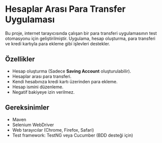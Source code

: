 # Hesaplar Arası Para Transfer Uygulaması

Bu proje, internet tarayıcısında çalışan bir para transferi uygulamasının test otomasyonu için geliştirilmiştir. Uygulama, hesap oluşturma, para transferi ve kredi kartıyla para ekleme gibi işlevleri destekler.

## Özellikler
- Hesap oluşturma (Sadece **Saving Account** oluşturulabilir).
- Hesaplar arası para transferi.
- Kendi hesabınıza kredi kartı üzerinden para ekleme.
- Hesap ismini düzenleme.
- Negatif bakiyeye izin verilmez.

## Gereksinimler

- Maven
- Selenium WebDriver
- Web tarayıcılar (Chrome, Firefox, Safari)
- Test framework: TestNG veya Cucumber (BDD desteği için)
